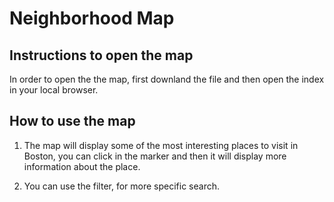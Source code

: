 Neighborhood Map
===========================

Instructions to open the map
---------------------------

In order to open the the map,  first downland the file and  then open the index in your local browser.

How to use the map
---------------------------

1. The map will display some of the most interesting places to visit in Boston, you can click in the marker and then it will display more information about the place.

2. You can use the filter, for more specific search.

